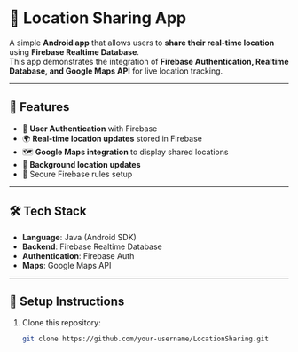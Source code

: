 # 📍 Location Sharing App

A simple **Android app** that allows users to **share their real-time location** using **Firebase Realtime Database**.  
This app demonstrates the integration of **Firebase Authentication, Realtime Database, and Google Maps API** for live location tracking.

---

## 🚀 Features
- 🔑 **User Authentication** with Firebase  
- 🌍 **Real-time location updates** stored in Firebase  
- 🗺️ **Google Maps integration** to display shared locations  
- 📡 **Background location updates**  
- 🔐 Secure Firebase rules setup  

---

## 🛠️ Tech Stack
- **Language**: Java (Android SDK)  
- **Backend**: Firebase Realtime Database  
- **Authentication**: Firebase Auth  
- **Maps**: Google Maps API  

---

## 🔧 Setup Instructions
1. Clone this repository:
   ```bash
   git clone https://github.com/your-username/LocationSharing.git

